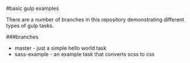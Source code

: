#basic gulp examples

There are a number of branches in this repository demonstrating different types of gulp tasks. 

###branches
+ master - just a simple hello world task 
+ sass-example  - an example task that converts scss to css